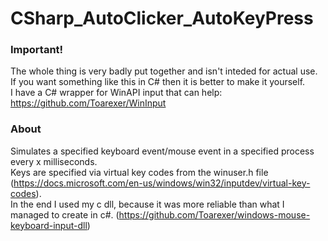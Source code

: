 # CSharp_AutoClicker_AutoKeyPress

### Important!
The whole thing is very badly put together and isn't inteded for actual use.\
If you want something like this in C# then it is better to make it yourself.\
I have a C# wrapper for WinAPI input that can help: https://github.com/Toarexer/WinInput

### About
Simulates a specified keyboard event/mouse event in a specified process every x milliseconds.\
Keys are specified via virtual key codes from the winuser.h file (https://docs.microsoft.com/en-us/windows/win32/inputdev/virtual-key-codes). \
In the end I used my c dll, because it was more reliable than what I managed to create in c#. (https://github.com/Toarexer/windows-mouse-keyboard-input-dll)
